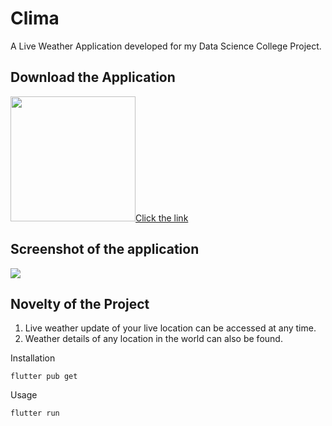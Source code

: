 # Clima

A Live Weather Application developed for my Data Science College Project.

## Download the Application

<a href="https://drive.google.com/file/d/1b-L04vuYxY72hUPxD2giInDBJgAVR3ED/view?usp=sharing"><img src="https://playerzon.com/asset/download.png" width="200"></img>Click the link</a>


## Screenshot of the application
<img src="https://i.postimg.cc/VL2jJycd/Screenshot-1637490959.png"  />


## Novelty of the Project

1. Live weather update of your live location can be accessed at any time.
2. Weather details of any location in the world can also be found.

Installation

```
flutter pub get
```
Usage 

```
flutter run
```
